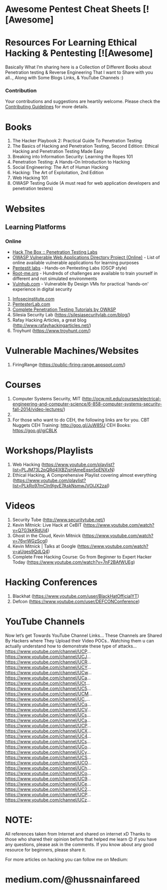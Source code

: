 
# Awesome Pentest Cheat Sheets [![Awesome]
# Resources For Learning Ethical Hacking & Pentesting [![Awesome]
Basically What I’m sharing here is a Collection of Different Books about Penetration testing & Reverse Engineering That I want to Share with you all.., Along with Some Blogs Links, & YouTube Channels  :) 

### Contribution
Your contributions and suggestions are heartily welcome. Please check the [Contributing Guidelines](.github/CONTRIBUTING.md) for more details.

# Books

1.	The Hacker Playbook 2: Practical Guide To Penetration Testing
2.	The Basics of Hacking and Penetration Testing, Second Edition: Ethical Hacking and Penetration Testing Made Easy
3.	Breaking into Information Security: Learning the Ropes 101
4.	Penetration Testing: A Hands-On Introduction to Hacking
5.	Social Engineering: The Art of Human Hacking
6.	Hacking: The Art of Exploitation, 2nd Edition
7.	Web Hacking 101
8.	OWASP Testing Guide (A must read for web application developers and penetration testers)

# Websites

## Learning Platforms

### Online
* [Hack The Box :: Penetration Testing Labs](https://www.hackthebox.eu)
* [OWASP Vulnerable Web Applications Directory Project (Online)](https://www.owasp.org/index.php/OWASP_Vulnerable_Web_Applications_Directory_Project#tab=On-Line_apps) - List of online available vulnerable applications for learning purposes
* [Pentestit labs](https://lab.pentestit.ru) - Hands-on Pentesting Labs (OSCP style)
* [Root-me.org](https://www.root-me.org) - Hundreds of challenges are available to train yourself in different and not simulated environments
* [Vulnhub.com](https://www.vulnhub.com) - Vulnerable By Design VMs for practical 'hands-on' experience in digital security

1.	[Infosecinstitute.com](http://resources.infosecinstitute.com/)
2.	[PentesterLab.com](https://pentesterlab.com/)
3.	[Complete Penetration Testing Tutorials by OWASP](https://www.owasp.org/index.php/Web_Application_Penetration_Testing)
4.	Silesia Security Lab (https://silesiasecuritylab.com/blog/)
5.	Rafay Hacking Articles, a great blog (http://www.rafayhackingarticles.net/)
6.	Troyhunt (https://www.troyhunt.com/)

# Vulnerable Machines/Websites

1.	FiringRange (https://public-firing-range.appspot.com/)



# Courses

1.	Computer Systems Security, MIT (http://ocw.mit.edu/courses/electrical-engineering-and-computer-science/6-858-computer-systems-security-fall-2014/video-lectures/)
2.	
3.	For those who want to do CEH, the following links are for you.
CBT Nuggets CEH Training: http://goo.gl/JuW85U
CEH Books: https://goo.gl/gjCBLK

# Workshops/Playlists

1.	Web Hacking (https://www.youtube.com/playlist?list=PLJM73L2pQRd4lXBZjsHAmeEqsn5pENXxN)
2.	Ethical Hacking, A Comprehensive Playlist covering almost everything (https://www.youtube.com/playlist?list=PLkRo97mCIn9lgvE7AskNsmwJVOlJX2zaI)

# Videos

1.	Security Tube (http://www.securitytube.net/)
2.	Kevin Mitnick: Live Hack at CeBIT (https://www.youtube.com/watch?v=Q7G3kKRdUl4)
3.	Ghost in the Cloud, Kevin Mitnick (https://www.youtube.com/watch?v=76yrWGzScgI)
4.	Kevin Mitnick | Talks at Google (https://www.youtube.com/watch?v=aUqes9QdLQ4)
5.	Complete Free Hacking Course: Go from Beginner to Expert Hacker Today (https://www.youtube.com/watch?v=7nF2BAfWUEg)

# Hacking Conferences

1.	Blackhat (https://www.youtube.com/user/BlackHatOfficialYT)
2.	Defcon (https://www.youtube.com/user/DEFCONConference)

# YouTube Channels

Now let’s get Towards YouTube Channel Links... These Channels are Shared By Hackers where They Upload their Video POCs.. Watching them u can actually understand how to demonstrate these type of attacks...
https://www.youtube.com/channel/UCP...
https://www.youtube.com/channel/UCJ...
https://www.youtube.com/channel/UCR...
https://www.youtube.com/channel/UCY...
https://www.youtube.com/channel/UCw...
https://www.youtube.com/channel/UCa...
https://www.youtube.com/channel/UCt...
https://www.youtube.com/channel/UC5...
https://www.youtube.com/channel/UCM...
https://www.youtube.com/channel/UC_...
https://www.youtube.com/channel/UCq...
https://www.youtube.com/channel/UCV...
https://www.youtube.com/channel/UCs...
https://www.youtube.com/channel/UCa...
https://www.youtube.com/channel/UCP...
https://www.youtube.com/channel/UCX...
https://www.youtube.com/channel/UC4...
https://www.youtube.com/channel/UCs...
https://www.youtube.com/channel/UCo...
https://www.youtube.com/channel/UCy...
https://www.youtube.com/channel/UCS...
https://www.youtube.com/channel/UCO...
https://www.youtube.com/channel/UCh...
https://www.youtube.com/channel/UCo...
https://www.youtube.com/channel/UC9...
https://www.youtube.com/channel/UCe...
https://www.youtube.com/channel/UC2...
https://www.youtube.com/channel/UCP...
https://www.youtube.com/channel/UCz...


# NOTE:
All references taken from Internet and shared on internet xD Thanks to those who shared their opinion before that helped me learn 😉
if you have any questions, please ask in the comments. If you know about any good resource for beginners, please share it.

For more articles on hacking you can follow me on Medium: 
# medium.com/@hussnainfareed
